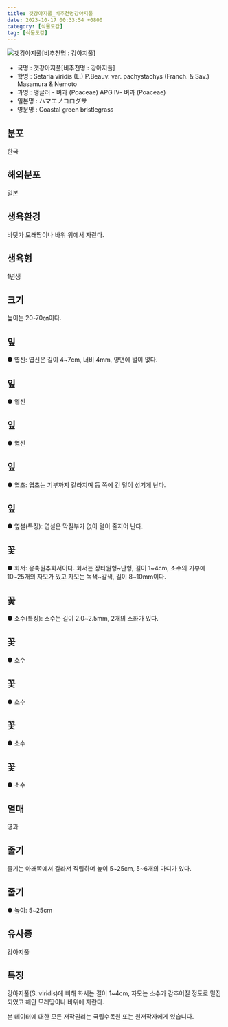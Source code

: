 ```yaml
---
title: 갯강아지풀_비추천명강아지풀
date: 2023-10-17 00:33:54 +0800
category: [식물도감]
tag: [식물도감]
---
```




![갯강아지풀[비추천명 : 강아지풀]](/fileUpload/plants/basic/Gramineae/Setaria/14733/14733_1_th2.jpg)
- 국명 : 갯강아지풀[비추천명 : 강아지풀]
- 학명 : Setaria viridis (L.) P.Beauv. var. pachystachys (Franch. & Sav.) Masamura & Nemoto
- 과명 : 앵글러 - 벼과 (Poaceae) APG Ⅳ- 벼과 (Poaceae)
- 일본명 : ハマエノコログサ
- 영문명 : Coastal green bristlegrass


## 분포
한국
## 해외분포
일본
## 생육환경
바닷가 모래땅이나 바위 위에서 자란다.
## 생육형
1년생
## 크기
높이는 20-70㎝이다.
## 잎
● 엽신: 엽신은 길이 4~7cm, 너비 4mm, 양면에 털이 없다.
## 잎
● 엽신
## 잎
● 엽신
## 잎
● 엽초: 엽초는 기부까지 갈라지며 등 쪽에 긴 털이 성기게 난다.
## 잎
● 옆설(특징): 엽설은 막질부가 없이 털이 줄지어 난다.
## 꽃
● 화서: 응축원추화서이다. 화서는 장타원형~난형, 길이 1~4cm, 소수의 기부에 10~25개의 자모가 있고 자모는 녹색~갈색, 길이 8~10mm이다.
## 꽃
● 소수(특징): 소수는 길이 2.0~2.5mm, 2개의 소화가 있다.
## 꽃
● 소수
## 꽃
● 소수
## 꽃
● 소수
## 꽃
● 소수
## 열매
영과
## 줄기
줄기는 아래쪽에서 갈라져 직립하며 높이 5~25cm, 5~6개의 마디가 있다.
## 줄기
● 높이: 5~25cm
## 유사종
강아지풀
## 특징
강아지풀(S. viridis)에 비해 화서는 길이 1~4cm, 자모는 소수가 감추어질 정도로 밀집되었고 해안 모래땅이나 바위에 자란다.






본 데이터에 대한 모든 저작권리는 국립수목원 또는 원저작자에게 있습니다.

